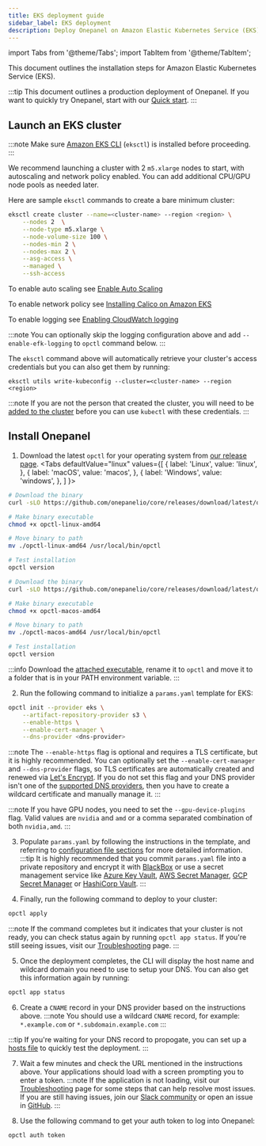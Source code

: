 ```yaml
---
title: EKS deployment guide
sidebar_label: EKS deployment
description: Deploy Onepanel on Amazon Elastic Kubernetes Service (EKS)
---
```

import Tabs from '@theme/Tabs';
import TabItem from '@theme/TabItem';

This document outlines the installation steps for Amazon Elastic Kubernetes Service (EKS).

:::tip
This document outlines a production deployment of Onepanel. If you want to quickly try Onepanel, start with our [Quick start](/docs/getting-started/quickstart).
:::

## Launch an EKS cluster
:::note
Make sure [Amazon EKS CLI](https://eksctl.io/introduction/#installation) (`eksctl`) is installed before proceeding.
:::

We recommend launching a cluster with 2 `m5.xlarge` nodes to start, with autoscaling and network policy enabled. You can add additional CPU/GPU node pools as needed later.

Here are sample `eksctl` commands to create a bare minimum cluster:

```bash
eksctl create cluster --name=<cluster-name> --region <region> \
    --nodes 2  \
    --node-type m5.xlarge \
    --node-volume-size 100 \
    --nodes-min 2 \
    --nodes-max 2 \
    --asg-access \
    --managed \
    --ssh-access
```
To enable auto scaling see [Enable Auto Scaling](https://eksctl.io/usage/autoscaling/)

To enable network policy see [Installing Calico on Amazon EKS](https://docs.aws.amazon.com/eks/latest/userguide/calico.html)

To enable logging see [Enabling CloudWatch logging](https://eksctl.io/usage/cloudwatch-cluster-logging/)

:::note
You can optionally skip the logging configuration above and add `--enable-efk-logging` to `opctl` command below.
:::

The `eksctl` command above will automatically retrieve your cluster's access credentials but you can also get them by running:

```
eksctl utils write-kubeconfig --cluster=<cluster-name> --region <region>
```

:::note
If you are not the person that created the cluster, you will need to be [added to the cluster](https://docs.aws.amazon.com/eks/latest/userguide/add-user-role.html) before you can use `kubectl` with these credentials.
:::

## Install Onepanel
1. Download the latest `opctl` for your operating system from [our release page](https://github.com/onepanelio/core/releases/latest).
  <Tabs
    defaultValue="linux"
    values={[
      { label: 'Linux', value: 'linux', },
      { label: 'macOS', value: 'macos', },
      { label: 'Windows', value: 'windows', },
    ]
  }>
  <TabItem value="linux">

  ```bash
  # Download the binary
  curl -sLO https://github.com/onepanelio/core/releases/download/latest/opctl-linux-amd64

  # Make binary executable
  chmod +x opctl-linux-amd64

  # Move binary to path
  mv ./opctl-linux-amd64 /usr/local/bin/opctl

  # Test installation
  opctl version
  ```

  </TabItem>
  <TabItem value="macos">

  ```bash
  # Download the binary
  curl -sLO https://github.com/onepanelio/core/releases/download/latest/opctl-macos-amd64

  # Make binary executable
  chmod +x opctl-macos-amd64

  # Move binary to path
  mv ./opctl-macos-amd64 /usr/local/bin/opctl

  # Test installation
  opctl version
  ```

  </TabItem>
  <TabItem value="windows">

  :::info
  Download the [attached executable](https://github.com/onepanelio/core/releases/latest/download/opctl-windows-amd64.exe), rename it to `opctl` and move it to a folder that is in your PATH environment variable.
  :::

  </TabItem>
  </Tabs>

2. Run the following command to initialize a `params.yaml` template for EKS:
  ```bash
  opctl init --provider eks \
      --artifact-repository-provider s3 \
      --enable-https \
      --enable-cert-manager \
      --dns-provider <dns-provider>
  ```

  :::note
  The `--enable-https` flag is optional and requires a TLS certificate, but it is highly recommended. You can optionally set the `--enable-cert-manager` and `--dns-provider` flags, so TLS certificates are automatically created and renewed via [Let's Encrypt](https://letsencrypt.org/). If you do not set this flag and your DNS provider isn't one of the [supported DNS providers](/docs/deployment/configuration/tls#supported-dns-providers), then you have to create a wildcard certificate and manually manage it.
  :::

  :::note
  If you have GPU nodes, you need to set the `--gpu-device-plugins` flag. Valid values are `nvidia` and `amd` or a comma separated combination of both `nvidia,amd`.
  :::

3. Populate `params.yaml` by following the instructions in the template, and referring to [configuration file sections](/docs/deployment/configuration/files#sections) for more detailed information.
  :::tip
  It is highly recommended that you commit `params.yaml` file into a private repository and encrypt it with [BlackBox](https://github.com/StackExchange/blackbox) or use a secret management service like [Azure Key Vault](https://docs.microsoft.com/en-us/azure/key-vault/), [AWS Secret Manager](https://aws.amazon.com/secrets-manager/), [GCP Secret Manager](https://cloud.google.com/secret-manager) or [HashiCorp Vault](https://www.vaultproject.io/).
  :::

4. Finally, run the following command to deploy to your cluster:
  ```bash
  opctl apply
  ```

  :::note
  If the command completes but it indicates that your cluster is not ready, you can check status again by running `opctl app status`. If you're still seeing issues, visit our [Troubleshooting](/docs/deployment/troubleshooting/overview) page.
  :::

5. Once the deployment completes, the CLI will display the host name and wildcard domain you need to use to setup your DNS. You can also get this information again by running:
  ```bash
  opctl app status
  ```

6. Create a `CNAME` record in your DNS provider based on the instructions above.
  :::note
  You should use a wildcard `CNAME` record, for example: `*.example.com` or `*.subdomain.example.com`
  :::

  :::tip
  If you're waiting for your DNS record to propogate, you can set up a [hosts file](https://en.wikipedia.org/wiki/Hosts_(file)) to quickly test the deployment.
  :::

7. Wait a few minutes and check the URL mentioned in the instructions above. Your applications should load with a screen prompting you to enter a token.
  :::note
  If the application is not loading, visit our [Troubleshooting](/docs/deployment/troubleshooting/overview) page for some steps that can help resolve most issues. If you are still having issues, join our [Slack community](https://join.slack.com/t/onepanel-ce/shared_invite/zt-eyjnwec0-nLaHhjif9Y~gA05KuX6AUg) or open an issue in [GitHub](https://github.com/onepanelio/core/issues).
  :::

8. Use the following command to get your auth token to log into Onepanel:
  ```bash
  opctl auth token
  ```

